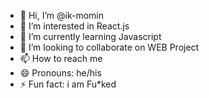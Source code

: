 - 👋 Hi, I’m @ik-momin
- 👀 I’m interested in React.js
- 🌱 I’m currently learning Javascript
- 💞️ I’m looking to collaborate on WEB Project 
- 📫 How to reach me 
- 😄 Pronouns: he/his
- ⚡ Fun fact: i am Fu*ked

<!---
ik-momin/ik-momin is a ✨ special ✨ repository because its `README.md` (this file) appears on your GitHub profile.
You can click the Preview link to take a look at your changes.
--->
